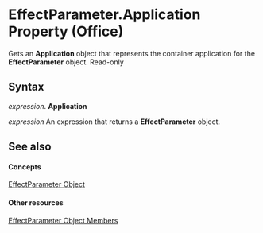 
# EffectParameter.Application Property (Office)

Gets an  **Application** object that represents the container application for the **EffectParameter** object. Read-only


## Syntax

 _expression_. **Application**

 _expression_ An expression that returns a **EffectParameter** object.


## See also


#### Concepts


[EffectParameter Object](975669fc-cf50-ac64-e6b5-84ff5397829b.md)
#### Other resources


[EffectParameter Object Members](a52ed620-d0eb-4111-495e-bfe6e768c8df.md)
